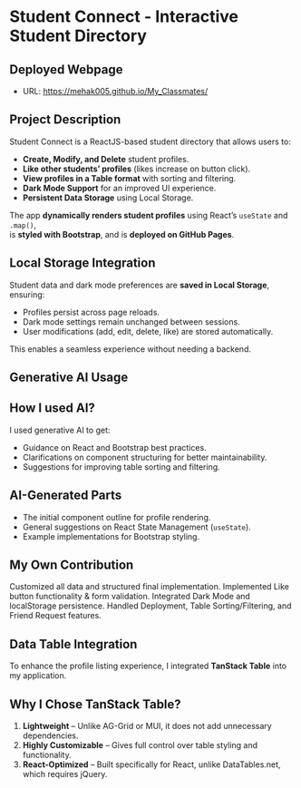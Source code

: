 # Student Connect - Interactive Student Directory

## Deployed Webpage
- URL: https://mehak005.github.io/My_Classmates/


## Project Description

Student Connect is a ReactJS-based student directory that allows users to:
- **Create, Modify, and Delete** student profiles.
- **Like other students’ profiles** (likes increase on button click).
- **View profiles in a Table format** with sorting and filtering.
- **Dark Mode Support** for an improved UI experience.
- **Persistent Data Storage** using Local Storage.

The app **dynamically renders student profiles** using React’s `useState` and `.map()`,  
is **styled with Bootstrap**, and is **deployed on GitHub Pages**.

## Local Storage Integration
Student data and dark mode preferences are **saved in Local Storage**, ensuring:
- Profiles persist across page reloads.
- Dark mode settings remain unchanged between sessions.
- User modifications (add, edit, delete, like) are stored automatically.

This enables a seamless experience without needing a backend.




## Generative AI Usage

## How I used AI?
I used generative AI to get:
- Guidance on React and Bootstrap best practices.
- Clarifications on component structuring for better maintainability.
- Suggestions for improving table sorting and filtering.

## AI-Generated Parts
- The initial component outline for profile rendering.
- General suggestions on React State Management (`useState`).
- Example implementations for Bootstrap styling.

## My Own Contribution
Customized all data and structured final implementation.
Implemented Like button functionality & form validation. 
Integrated Dark Mode and localStorage persistence.
Handled Deployment, Table Sorting/Filtering, and Friend Request features.

## Data Table Integration

To enhance the profile listing experience, I integrated **TanStack Table** into my application. 

## Why I Chose TanStack Table?
1. **Lightweight** – Unlike AG-Grid or MUI, it does not add unnecessary dependencies.
2. **Highly Customizable** – Gives full control over table styling and functionality.
3. **React-Optimized** – Built specifically for React, unlike DataTables.net, which requires jQuery.


 